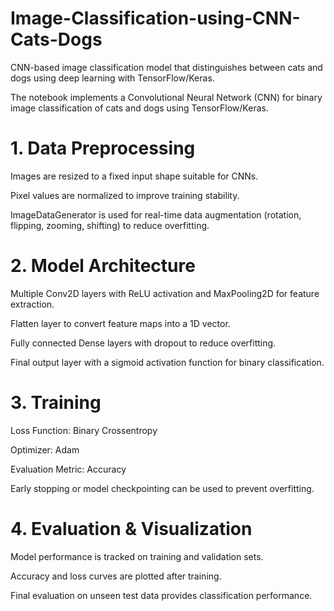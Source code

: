 # Image-Classification-using-CNN-Cats-Dogs
CNN-based image classification model that distinguishes between cats and dogs using deep learning with TensorFlow/Keras.

The notebook implements a Convolutional Neural Network (CNN) for binary image classification of cats and dogs using TensorFlow/Keras.

# 1. Data Preprocessing

Images are resized to a fixed input shape suitable for CNNs.

Pixel values are normalized to improve training stability.

ImageDataGenerator is used for real-time data augmentation (rotation, flipping, zooming, shifting) to reduce overfitting.

# 2. Model Architecture

Multiple Conv2D layers with ReLU activation and MaxPooling2D for feature extraction.

Flatten layer to convert feature maps into a 1D vector.

Fully connected Dense layers with dropout to reduce overfitting.

Final output layer with a sigmoid activation function for binary classification.

# 3. Training

Loss Function: Binary Crossentropy

Optimizer: Adam

Evaluation Metric: Accuracy

Early stopping or model checkpointing can be used to prevent overfitting.

# 4. Evaluation & Visualization

Model performance is tracked on training and validation sets.

Accuracy and loss curves are plotted after training.

Final evaluation on unseen test data provides classification performance.
